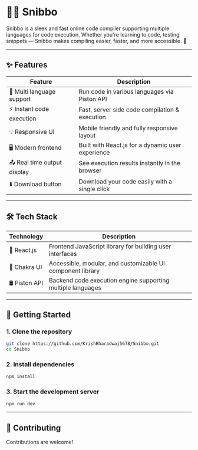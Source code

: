 # 👨‍💻 Snibbo

Snibbo is a sleek and fast online code compiler supporting multiple languages for code execution. Whether you're learning to code, testing snippets — Snibbo makes compiling easier, faster, and more accessible. 🚀

---

## ✨ Features

| Feature                     | Description                                      |
|----------------------------|--------------------------------------------------|
| 🧠 Multi language support   | Run code in various languages via Piston API     |
| ⚡ Instant code execution   | Fast, server side code compilation & execution   |
| 💡 Responsive UI            | Mobile friendly and fully responsive layout      |
| 🖥️ Modern frontend          | Built with React.js for a dynamic user experience|
| 📤 Real time output display | See execution results instantly in the browser   |
| ⬇️ Download button          | Download your code easily with a single click    |

---

## 🛠️ Tech Stack

|  Technology   |  Description                                                 |
|----------------|---------------------------------------------------------------|
| 🔧 React.js     | Frontend JavaScript library for building user interfaces      |
| 🎨 Chakra UI    | Accessible, modular, and customizable UI component library     |
| 🛢️ Piston API   | Backend code execution engine supporting multiple languages    |

---

## 🚀 Getting Started

### 1. Clone the repository
```bash
git clone https://github.com/KrishBharadwaj5678/Snibbo.git
cd Snibbo
````

### 2. Install dependencies

```bash
npm install
```

### 3. Start the development server

```bash
npm run dev
```

---

## 🙌 Contributing

Contributions are welcome! 
